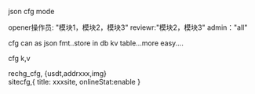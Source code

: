 

json cfg mode


opener操作员: "模块1，模块2，模块3"
reviewr:"模块2，模块3"
admin："all"


cfg can as json fmt..store in db kv table...more easy....


cfg k,v

rechg_cfg, {usdt,addrxxx,img}  
sitecfg,{ title: xxxsite, onlineStat:enable } 
